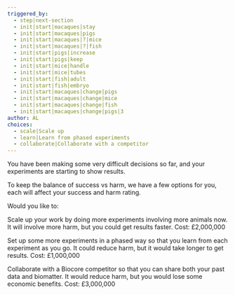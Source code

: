 ```yaml
---
triggered_by:
  - step|next-section
  - init|start|macaques|stay
  - init|start|macaques|pigs
  - init|start|macaques|?|mice
  - init|start|macaques|?|fish
  - init|start|pigs|increase
  - init|start|pigs|keep
  - init|start|mice|handle
  - init|start|mice|tubes
  - init|start|fish|adult
  - init|start|fish|embryo
  - init|start|macaques|change|pigs
  - init|start|macaques|change|mice
  - init|start|macaques|change|fish
  - init|start|macaques|change|pigs|3
author: AL
choices:
  - scale|Scale up
  - learn|Learn from phased experiments
  - collaborate|Collaborate with a competitor
---
```


You have been making some very difficult decisions so far, and your experiments are starting to show results.

To keep the balance of success vs harm, we have a few options for you, each will affect your success and harm rating.

Would you like to:

Scale up your work by doing more experiments involving more animals now. It will involve more harm, but you could get results faster. Cost: £2,000,000

Set up some more experiments in a phased way so that you learn from each experiment as you go. It could reduce harm, but it would take longer to get results. Cost: £1,000,000

Collaborate with a Biocore competitor so that you can share both your past data and biomatter. It would reduce harm, but you would lose some economic benefits. Cost: £3,000,000

